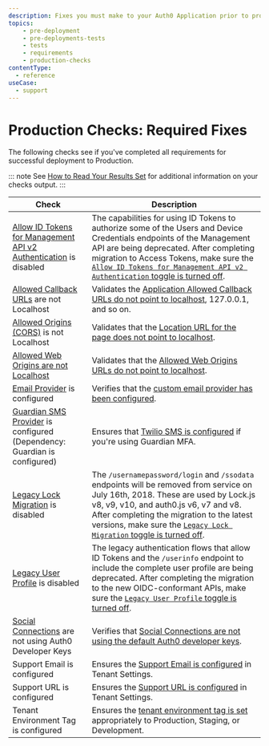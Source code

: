 ```yaml
---
description: Fixes you must make to your Auth0 Application prior to production deployment
topics:
    - pre-deployment
    - pre-deployments-tests
    - tests
    - requirements
    - production-checks
contentType:
  - reference
useCase:
  - support
---
```


# Production Checks: Required Fixes

The following checks see if you've completed all requirements for successful deployment to Production.

::: note
See [How to Read Your Results Set](/pre-deployment/how-to-run-test#how-to-read-your-results-set) for additional information on your checks output.
:::

| Check | Description |
| ---- | ----------- |
| [Allow ID Tokens for Management API v2 Authentication](/migrations/guides/calling-api-with-idtokens) is disabled | The capabilities for using ID Tokens to authorize some of the Users and Device Credentials endpoints of the Management API are being deprecated. After completing migration to Access Tokens, make sure the [`Allow ID Tokens for Management API v2 Authentication` toggle is turned off](${manage_url}/#/account/advanced). |
| [Allowed Callback URLs](/tutorials/redirecting-users) are not Localhost | Validates the [Application Allowed Callback URLs do not point to localhost](${manage_url}/#/applications), 127.0.0.1, and so on. |
| [Allowed Origins (CORS)](/cross-origin-authentication) is not Localhost | Validates that the [Location URL for the page does not point to localhost](${manage_url}/#/applications). |
| [Allowed Web Origins are not Localhost](/applications/application-settings) | Validates that the [Allowed Web Origins URLs do not point to localhost](${manage_url}/#/applications). |
| [Email Provider](/email/providers) is configured | Verifies that the [custom email provider has been configured](${manage_url}/#/emails/provider). |
| [Guardian SMS Provider](/multifactor-authentication/guardian/administrator/twilio-configuration) is configured (Dependency: Guardian is configured) | Ensures that [Twilio SMS is configured](${manage_url}/#/guardian) if you're using Guardian MFA. |
| [Legacy Lock Migration](/libraries/lock/v11/migration-guide#disabling-legacy-lock-api) is disabled | The `/usernamepassword/login` and `/ssodata` endpoints will be removed from service on July 16th, 2018. These are used by Lock.js v8, v9, v10, and auth0.js v6, v7 and v8. After completing the migration to the latest versions, make sure the [`Legacy Lock Migration` toggle is turned off](${manage_url}/#/account/advanced). |
| [Legacy User Profile](/guides/migration-legacy-flows#user-profiles) is disabled | The legacy authentication flows that allow ID Tokens and the `/userinfo` endpoint to include the complete user profile are being deprecated. After completing the migration to the new OIDC-conformant APIs, make sure the [`Legacy User Profile` toggle is turned off](${manage_url}/#/account/advanced). |
| [Social Connections](/connections/social/devkeys) are not using Auth0 Developer Keys | Verifies that [Social Connections are not using the default Auth0 developer keys](${manage_url}/#/connections/social). |
| Support Email is configured | Ensures the [Support Email is configured](${manage_url}/#/account) in Tenant Settings. |
| Support URL is configured | Ensures the [Support URL is configured](${manage_url}/#/account) in Tenant Settings. |
| Tenant Environment Tag is configured | Ensures the [tenant environment tag is set](${env.DOMAIN_URL_SUPPORT}/tenants/public) appropriately to Production, Staging, or Development. |
